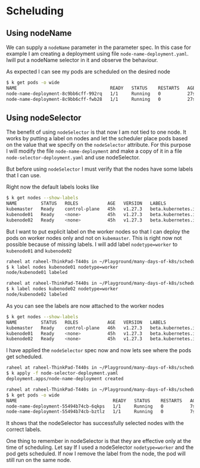 # Scheluding

## Using nodeName

We can supply a `nodeName` parameter in the parameter spec. In this case for example I am creating a deployment using file `node-name-deployment.yaml`. Iwill put a nodeName selector in it and observe the behaviour.

As expected I can see my pods are scheduled on the desired node
```bash
$ k get pods -o wide
NAME                                   READY   STATUS    RESTARTS   AGE   IP             NODE         NOMINATED NODE   READINESS GATES
node-name-deployment-8c9bb6cff-992rq   1/1     Running   0          27s   10.244.192.1   kubenode01   <none>           <none>
node-name-deployment-8c9bb6cff-fwb28   1/1     Running   0          27s   10.244.192.2   kubenode01   <none>           <none>
```

## Using nodeSelector

The benefit of using `nodeSelector` is that now I am not tied to one node. It works by putting a label on nodes and let the scheduler place pods based on the value that we specify on the `nodeSelector` attribute. For this purpose I will modify the file `node-name-deployment` and make a copy of it in a file `node-selector-deployment.yaml` and use nodeSelector. 

But before using `nodeSelector` I must verify that the nodes have some labels that I can use.

Right now the default labels looks like 
```bash
$ k get nodes --show-labels
NAME         STATUS   ROLES           AGE   VERSION   LABELS
kubemaster   Ready    control-plane   45h   v1.27.3   beta.kubernetes.io/arch=amd64,beta.kubernetes.io/os=linux,kubernetes.io/arch=amd64,kubernetes.io/hostname=kubemaster,kubernetes.io/os=linux,node-role.kubernetes.io/control-plane=,node.kubernetes.io/exclude-from-external-load-balancers=
kubenode01   Ready    <none>          45h   v1.27.3   beta.kubernetes.io/arch=amd64,beta.kubernetes.io/os=linux,kubernetes.io/arch=amd64,kubernetes.io/hostname=kubenode01,kubernetes.io/os=linux
kubenode02   Ready    <none>          45h   v1.27.3   beta.kubernetes.io/arch=amd64,beta.kubernetes.io/os=linux,kubernetes.io/arch=amd64,kubernetes.io/hostname=kubenode02,kubernetes.io/os=linux
```

But I want to put explicit label on the worker nodes so that I can deploy the pods on worker nodes only and not on `kubemaster`. This is right now not possible because of missing labels. I will add label `nodetype=worker` to `kubenode01` and `kubenode02`

```bash
raheel at raheel-ThinkPad-T440s in ~/Playground/many-days-of-k8s/scheduling (master)
$ k label nodes kubenode01 nodetype=worker
node/kubenode01 labeled

raheel at raheel-ThinkPad-T440s in ~/Playground/many-days-of-k8s/scheduling (master)
$ k label nodes kubenode02 nodetype=worker
node/kubenode02 labeled
```

As you can see the labels are now attached to the worker nodes
```bash
$ k get nodes --show-labels
NAME         STATUS   ROLES           AGE   VERSION   LABELS
kubemaster   Ready    control-plane   46h   v1.27.3   beta.kubernetes.io/arch=amd64,beta.kubernetes.io/os=linux,kubernetes.io/arch=amd64,kubernetes.io/hostname=kubemaster,kubernetes.io/os=linux,node-role.kubernetes.io/control-plane=,node.kubernetes.io/exclude-from-external-load-balancers=
kubenode01   Ready    <none>          45h   v1.27.3   beta.kubernetes.io/arch=amd64,beta.kubernetes.io/os=linux,kubernetes.io/arch=amd64,kubernetes.io/hostname=kubenode01,kubernetes.io/os=linux,nodetype=worker
kubenode02   Ready    <none>          45h   v1.27.3   beta.kubernetes.io/arch=amd64,beta.kubernetes.io/os=linux,kubernetes.io/arch=amd64,kubernetes.io/hostname=kubenode02,kubernetes.io/os=linux,nodetype=worker
```

I have applied the `nodeSelector` spec now and now lets see where the pods get scheduled.

```bash
raheel at raheel-ThinkPad-T440s in ~/Playground/many-days-of-k8s/scheduling (master)
$ k apply -f node-selector-deployment.yaml
deployment.apps/node-name-deployment created

raheel at raheel-ThinkPad-T440s in ~/Playground/many-days-of-k8s/scheduling (master)
$ k get pods -o wide
NAME                                    READY   STATUS    RESTARTS   AGE   IP             NODE         NOMINATED NODE   READINESS GATES
node-name-deployment-55494b74cb-6qkps   1/1     Running   0          7s    10.244.192.1   kubenode01   <none>           <none>
node-name-deployment-55494b74cb-bztlz   1/1     Running   0          7s    10.244.64.1    kubenode02   <none>           <none>
```
It shows that the nodeSelector has successfully selected nodes with the correct labels.

One thing to remember in nodeSelector is that they are effective only at the time of scheduling. Let say If I used a nodeSelector `nodetype=worker` and the pod gets scheduled. If now I remove the label from the node, the pod will still run on the same node.
